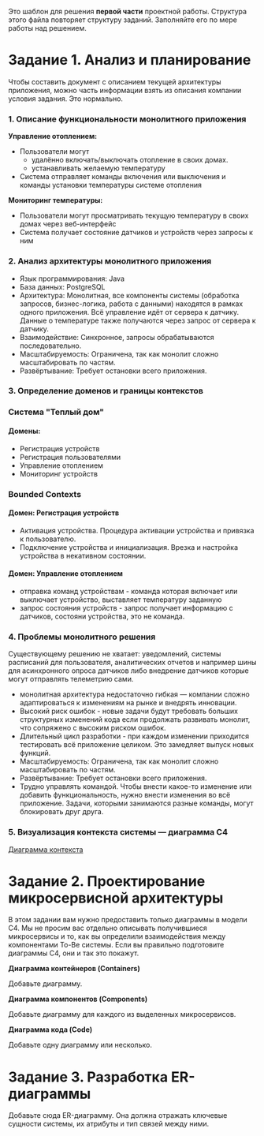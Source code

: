 Это шаблон для решения **первой части** проектной работы. Структура этого файла повторяет структуру заданий. Заполняйте его по мере работы над решением.

# Задание 1. Анализ и планирование

Чтобы составить документ с описанием текущей архитектуры приложения, можно часть информации взять из описания компании условия задания. Это нормально.

### 1. Описание функциональности монолитного приложения

**Управление отоплением:**

- Пользователи могут 
    - удалённо включать/выключать отопление в своих домах.
    - устанавливать желаемую температуру
- Система отправляет команды включения или выключения  и команды установки температуры системе отопления


**Мониторинг температуры:**

- Пользователи могут просматривать текущую температуру в своих домах через веб-интерфейс
- Система получает состояние датчиков и устройств через запросы к ним

### 2. Анализ архитектуры монолитного приложения

 - Язык программирования: Java
 - База данных: PostgreSQL
 - Архитектура: Монолитная, все компоненты системы (обработка запросов, бизнес-логика, работа с данными) находятся в рамках одного приложения. Всё управление идёт от сервера к датчику. Данные о температуре также получаются через запрос от сервера к датчику.
 - Взаимодействие: Синхронное, запросы обрабатываются последовательно.
 - Масштабируемость: Ограничена, так как монолит сложно масштабировать по частям.
 - Развёртывание: Требует остановки всего приложения.


### 3. Определение доменов и границы контекстов
### Система "Теплый дом"
#### Домены:
 - Регистрация устройств
 - Регистрация пользователями
 - Управление отоплением
 - Мониторинг устройств

### Bounded Contexts
#### Домен: Регистрация устройств
 - Активация устройства. Процедура активации устройства и привязка к пользователю.
 - Подключение устройства и инициализация. Врезка и настройка устройства в некативном состоянии.

#### Домен: Управление отоплением
 - отправка команд устройствам - команда которая включает или выключает устройство, выставляет температуру заданную
 - запрос состояния устройств - запрос получает информацию с датчиков, состояни устройства, это не команда.

### **4. Проблемы монолитного решения**
Существующему решению не хватает: уведомлений, системы расписаний для пользователя, аналитических отчетов и например шины для асинхронного опроса датчиков либо внедрение датчиков которые могут отправлять телеметрию сами.

- монолитная архитектура недостаточно гибкая — компании сложно адаптироваться к изменениям на рынке и внедрять инновации.
 - Высокий риск ошибок  - новые задачи будут требовать больших структурных изменений кода если продолжать развивать монолит, что сопряжено с высоким риском ошибок.
 - Длительный цикл разработки - при каждом изменении приходится тестировать всё приложение целиком. Это замедляет выпуск новых функций.
 - Масштабируемость: Ограничена, так как монолит сложно масштабировать по частям.
 - Развёртывание: Требует остановки всего приложения.
 - Трудно управлять командой. Чтобы внести какое-то изменение или добавить функциональность, нужно внести изменения во всё приложение. Задачи, которыми занимаются разные команды, могут блокировать друг друга.

### 5. Визуализация контекста системы — диаграмма С4

[Диаграмма контекста](diagram-context.puml)

# Задание 2. Проектирование микросервисной архитектуры

В этом задании вам нужно предоставить только диаграммы в модели C4. Мы не просим вас отдельно описывать получившиеся микросервисы и то, как вы определили взаимодействия между компонентами To-Be системы. Если вы правильно подготовите диаграммы C4, они и так это покажут.

**Диаграмма контейнеров (Containers)**

Добавьте диаграмму.

**Диаграмма компонентов (Components)**

Добавьте диаграмму для каждого из выделенных микросервисов.

**Диаграмма кода (Code)**

Добавьте одну диаграмму или несколько.

# Задание 3. Разработка ER-диаграммы

Добавьте сюда ER-диаграмму. Она должна отражать ключевые сущности системы, их атрибуты и тип связей между ними.
